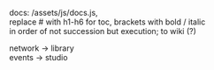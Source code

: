 
docs: /assets/js/docs.js,  
replace # with h1-h6 for toc, brackets with bold / italic  
in order of not succession but execution; to wiki (?)  

network -> library  
events -> studio  
